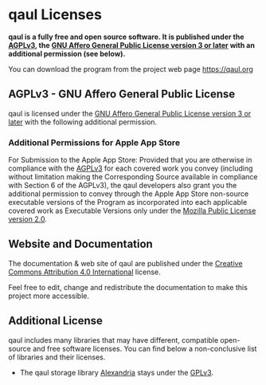 # qaul Licenses

**qaul is a fully free and open source software. It is published under the 
[AGPLv3], the [GNU Affero General Public License version 3 or later] with an 
additional permission (see below).**

You can download the program from the project web page https://qaul.org


## AGPLv3 - GNU Affero General Public License

qaul is licensed under the 
[GNU Affero General Public License version 3 or later](agpl-3.0.md) with the 
following additional permission.

### Additional Permissions for Apple App Store

For Submission to the Apple App Store:
Provided that you are otherwise in compliance with the [AGPLv3] for each
covered work you convey (including without limitation making the
Corresponding Source available in compliance with Section 6 of the
AGPLv3), the qaul developers also grant you the additional
permission to convey through the Apple App Store non-source executable
versions of the Program as incorporated into each applicable covered
work as Executable Versions only under the 
[Mozilla Public License version 2.0].

## Website and Documentation

The documentation & web site of qaul are published under the 
[Creative Commons Attribution 4.0 International](cc-by.md) license.

Feel free to edit, change and redistribute the documentation to
make this project more accessible.


## Additional License

qaul includes many libraries that may have different, compatible 
open-source and free software licenses. You can find below a 
non-conclusive list of libraries and their licenses.

* The qaul storage library 
  [Alexandria](https://git.qaul.org/qaul/qaul/blob/develop/utils/alexandria) 
  stays under the [GPLv3](gpl-3.0.md).



[AGPLv3]: agpl-3.0.md
[GNU Affero General Public License version 3 or later]: agpl-3.0.md
[Creative Commons Attribution 4.0 International]: cc-by.md
[Mozilla Public License version 2.0]: mpl-v2.0.md
[GPLv3]: gpl-3.0.md

